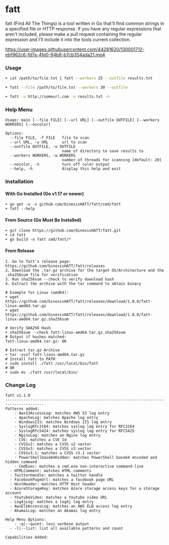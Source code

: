 # fatt
fatt (Find All The Things) is a tool written in Go that'll find common strings in a specified file or HTTP response. If you have any regular expressions that aren't included, please make a pull request containing the regular expression and I'll include it into the tools current collection.

https://user-images.githubusercontent.com/44281620/130001712-ebf962c6-fd7a-4fe0-94b8-b7cb354ada21.mp4

### Usage
```bash
➤ cat /path/to/file.txt | fatt --workers 25 --outfile results.txt

➤ fatt --file /path/to/file.txt --workers 30 --outfile

➤ fatt -u http://someurl.com -o results.txt -n
```

### Help Menu
```
Usage: main [--file FILE] [--url URL] [--outfile OUTFILE] [--workers WORKERS] [--nocolor]

Options:
  --file FILE, -f FILE   file to scan
  --url URL, -u URL      url to scan
  --outfile OUTFILE, -o OUTFILE
                         name of directory to save results to
  --workers WORKERS, -w WORKERS
                         number of threads for scanning [default: 20]
  --nocolor, -n          turn off color output
  --help, -h             display this help and exit
```

### Installation
#### With Go Installed (Go v1.17 or newer)
```
➤ go get -u -v github.com/binexisHATT/fatt/cmd/fatt
➤ fatt --help
```
#### From Source (Go Must Be Installed)
```
➤ git clone https://github.com/binexisHATT/fatt.git
➤ cd fatt
➤ go build -o fatt cmd/fatt/*
```

#### From Release
```
1. Go to fatt's release page: https://github.com/binexisHATT/fatt/releases
2. Download the .tar.gz archive for the target OS/Architecture and the .sha256sum file for verification
3. Run sha256sum --check to verify download hash
4. Extract the archive with the tar command to obtain binary

# Example for Linux (amd64):
➤ wget https://github.com/binexisHATT/fatt/releases/download/1.0.0/fatt-linux-amd64.tar.gz
➤ wget https://github.com/binexisHATT/fatt/releases/download/1.0.0/fatt-linux-amd64.tar.gz.sha256sum

# Verify SHA256 Hash
➤ sha256sum --check fatt-linux-amd64.tar.gz.sha256sum
# Output if hashes matched:
fatt-linux-amd64.tar.gz: OK

# Extract tar.gz Archive
➤ tar -xvzf fatt-linux-amd64.tar.gz
# Install fatt to PATH
➤ sudo install ./fatt /usr/local/bin/fatt
# OR
➤ sudo mv ./fatt /usr/local/bin/
```

### Change Log
```
fatt v1.1.0
---------------------------------------------------------------------------------------
Patterns added:
	- AwsS3AccessLog: matches AWS S3 log entry
	- ApacheLog: matches Apache log entry
	- WindowsIIS: matches Windows IIS log entry 
	- SyslogRfc3164: matches syslog log entry for RFC3164
	- SyslogRfc5424: matches syslog log entry for RFC5425
  	- NginxLog: matches an Nginx log entry
  	- CVE: matches a CVE Id
  	- CVSSv2: matches a CVSS v2 vector
  	- CVSSv3: matches a CVSS v3 vector
	- CVSSv3.1: matches a CVSS v3.1 vector
	- PowerShellbase64Hidden: matches PowerShell base64 encoded and hidden command
	- CmdExec: matches a cmd.exe non-interactive command-line
  - HTMLComment: matches HTML comments
  - TwitterHandle: matches a twitter handle
  - FacebookPageUrl: matches a facebook page URL
  - HostHeader: matches HTTP Host header
  - AzureStorageKey: matches Azure storage access keys for a storage account
  - YoutubeVideo: matches a Youtube video URL
  - Log4jLog: matches a log4j log entry
  - AwsElbAccessLog: matches an AWS ELB access log entry
  - AkamaiLog: matches an Akamai log entry

Help Menu Options:
	- -q|--quiet: less verbose output
  - -l|--list: list all available patterns and count

Capabilities Added:
  ```

